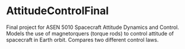 # AttitudeControlFinal
Final project for ASEN 5010 Spacecraft Attitude Dynamics and Control. Models the use of magnetorquers (torque rods) to control attitude of spacecraft in Earth orbit. Compares two different control laws.

